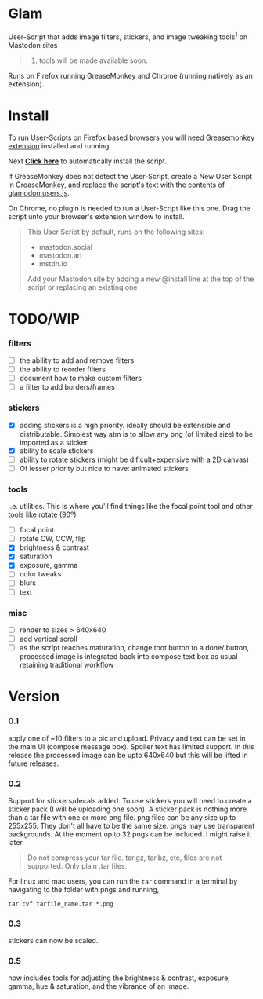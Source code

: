 # Glam
User-Script that adds image filters, stickers, and image tweaking tools<sup>1</sup> on Mastodon sites

> 1. tools will be made available soon.

Runs on Firefox running GreaseMonkey and Chrome (running natively as an extension).

# Install

To run User-Scripts on Firefox based browsers you will need [Greasemonkey extension](https://addons.mozilla.org/en-US/firefox/addon/greasemonkey/) installed and running. 

Next **[Click here](https://raw.githubusercontent.com/spaceottercode/glamodon/master/glamodon.user.js)** to automatically install the script.

If GreaseMonkey does not detect the User-Script, create a New User Script in GreaseMonkey, and replace the script's text with the contents of [glamodon.users.js](https://raw.githubusercontent.com/spaceottercode/glamodon/master/glamodon.user.js).

On Chrome, no plugin is needed to run a User-Script like this one. Drag the script unto your browser's extension window to install. 


> This User Script by default, runs on the following sites:
>
>   * mastodon.social
>   * mastodon.art
>   * mstdn.io
> 
>   Add your Mastodon site by adding a new @install line at the top of the script or replacing an existing one


# TODO/WIP

### filters

- [ ] the ability to add and remove filters
- [ ] the ability to reorder filters
- [ ] document how to make custom filters
- [ ] a filter to add borders/frames

### stickers

- [x] adding stickers is a high priority. ideally should be extensible and distributable. 
  Simplest way atm is to allow any png (of limited size) to be imported as a sticker
- [x] ability to scale stickers
- [ ] ability to rotate stickers (might be dificult+expensive with a 2D canvas)
- [ ] Of lesser priority but nice to have: animated stickers

### tools

i.e. utilities. This is where you'll find things like the focal point tool and other tools like rotate (90º)

- [ ] focal point
- [ ] rotate CW, CCW, flip
- [x] brightness & contrast
- [x] saturation
- [x] exposure, gamma
- [ ] color tweaks
- [ ] blurs
- [ ] text

### misc

- [ ] render to sizes > 640x640
- [ ] add vertical scroll
- [ ] as the script reaches maturation, change toot button to a done/ button, processed image is integrated back
into compose text box as usual retaining traditional workflow

# Version

### 0.1

apply one of ~10 filters to a pic and upload. Privacy and text can be set in the main UI (compose message box). Spoiler text has limited support. In this release the processed image can be upto 640x640 but this will be lifted in future releases.

### 0.2

Support for stickers/decals added. To use stickers you will need to create a sticker pack (I will be uploading one soon). A sticker pack is nothing more than a tar file with one or more png file. png files can be any size up to 255x255. They don't all have to be the same size. pngs may use transparent backgrounds. At the moment up to 32 pngs can be included. I might raise it later.

> Do not compress your tar file. tar.gz, tar.bz, etc, files are not supported. Only plain .tar files.

For linux and mac users, you can run the `tar` command in a terminal by navigating to the folder with pngs and running,

~~~
tar cvf tarfile_name.tar *.png 
~~~

### 0.3

stickers can now be scaled.

### 0.5

now includes tools for adjusting the brightness & contrast, exposure, gamma, hue & saturation, and the vibrance of an image.

